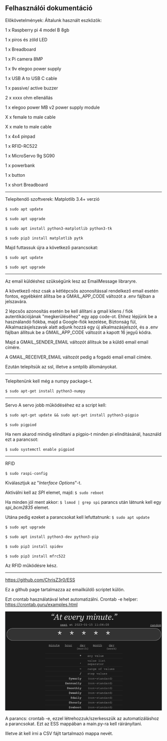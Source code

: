 ## Felhasználói dokumentáció

Előkövetelmények:
Általunk használt eszközök:

1 x Raspberry pi 4 model B 8gb

1 x piros és zöld LED

1 x Breadboard

1 x Pi camera 8MP

1 x 9v elegoo power supply

1 x USB A to USB C cable

1 x passive/ active buzzer

2 x xxxx ohm ellenállás

1 x elegoo power MB v2 power supply module

X x female to male cable

X x male to male cable

1 x 4x4 pinpad

1 x RFID-RC522

1 x MicroServo 9g SG90

1 x powerbank

1 x button

1 x short Breadboard

---

Telepítendő szoftverek:
Matplotlib 3.4+ verzió

`$ sudo apt update`

`$ sudo apt upgrade`

`$ sudo apt install python3-matplotlib python3-tk`

`$ sudo pip3 install matplotlib pytk`

Majd futtassuk újra a következő parancsokat:

`$ sudo apt update`

`$ sudo apt upgrade`

---

Az email küldéshez szükségünk lesz az EmailMessage libraryre.

A következő rész csak a kétlépcsős azonosítással rendelkező email esetén fontos, egyébként állítsa be a GMAIL_APP_CODE változót a .env fájlban a jelszavára.

2 lépcsős azonosítás esetén be kell állítani a gmail kliens / fiók autentikációjának "megkerüléséhez" egy app code-ot.
Ehhez lépjünk be a használandó fiókba, majd a Google-fiók kezelése, Biztonság fül, Alkalmazásjelszavak alatt adjunk hozzá egy új alkalmazásjelszót, és a .env fájlban állítsuk be a GMAIL_APP_CODE változót a kapott 16 jegyű kódra.

Majd a GMAIL_SENDER_EMAIL változót állítsuk be a küldő email email címére.

A GMAIL_RECEIVER_EMAIL változót pedig a fogadó email email címére.

Ezután telepítsük az ssl, illetve a smtplib állományokat.

---

Telepítenünk kell még a numpy package-t.

`$ sudo apt-get install python3-numpy` 

---

Servo
A servo jobb működéséhez ez a script kell:

`$ sudo apt-get update && sudo apt-get install python3-pigpio`

`$ sudo pigpiod`

Ha nem akarod mindig elindítani a pigpio-t minden pi elinditásánál, használd ezt a parancsot:

`$ sudo systemctl enable pigpiod`

---

RFID

`$ sudo raspi-config`

Kiválasztjuk az "_Interface Options_"-t.

Aktiválni kell az _SPI_ elemet, majd: `$ sudo reboot`

Ha minden jól ment akkor: `$ lsmod | grep spi` parancs után látnunk kell egy _spi_bcm2835_ elemet.

Utána pedig ezeket a parancsokat kell lefuttatnunk:
`$ sudo apt update`

`$ sudo apt upgrade`

`$ sudo apt install python3-dev python3-pip`

`$ sudo pip3 install spidev`

`$ sudo pip3 install mfrc522`

Az RFID működésre kész.

---

https://github.com/ChrisZ3r0/ESS

Ez a github page tartalmazza az emailküldő scriptet külön.

Ezt crontab használatával lehet automatizálni.
Crontab -e helper: https://crontab.guru/examples.html

![CronTab](/Documentation/images/crontab.PNG)

A parancs: crontab -e, ezzel létrehozzuk/szerkesszük az automatizáláshoz a parancsokat. Ezt az ESS mappában a main.py-ra kell ráirányítani.

Illetve át kell írni a CSV fájlt tartalmazó mappa nevét.

